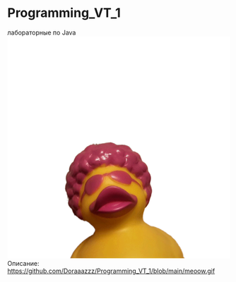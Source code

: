 # Programming_VT_1
лабораторные по Java 
![image](https://github.com/Doraaazzz/Programming_VT_1/blob/main/meoow.gif)
Описание:
https://github.com/Doraaazzz/Programming_VT_1/blob/main/meoow.gif
 
